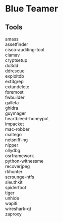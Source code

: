 # Blue Teamer

## Tools

amass \
assetfinder \
cisco-auditing-tool \
clamav \
cryptsetup \
dc3dd \
ddrescue \
exploitdb \
ext3grep \
extundelete \
foremost \
fwbuilder \
galleta \
ghidra \
guymager \
heartbleed-honeypot \
impacket \
mac-robber \
maltego \
netsniff-ng \
nipper \
ollydbg \
osrframework \
python-witnessme \
recoverjpeg \
rkhunter \
scrounge-ntfs \
sleuthkit \
spiderfoot \
tiger \
unhide \
wapiti \
wireshark-qt \
zaproxy
